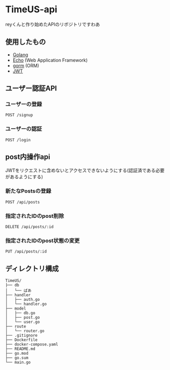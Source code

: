 # TimeUS-api

reyくんと作り始めたAPIのリボジトリですわあ

## 使用したもの
- [Golang](https://golang.org/)
- [Echo](https://echo.labstack.com/) (Web Application Framework)
- [gorm](http://gorm.io/) (ORM)
- [JWT](https://jwt.io/)

## ユーザー認証API

### ユーザーの登録

`POST /signup`

### ユーザーの認証

`POST /login`


## post内操作api

JWTをリクエストに含めないとアクセスできないようにする(認証済である必要があるようにする)

### 新たなPostsの登録

`POST /api/posts`

### 指定されたIDのpost削除

`DELETE /api/posts/:id`

### 指定されたIDのpost状態の変更

`PUT /api/posts/:id`

## ディレクトリ構成

```
TimeUS/
├── db
│   └── ぱあ
├── handler
│   ├── auth.go
│   └── handler.go
├── model
│   ├── db.go
│   ├── post.go
│   └── user.go
├── route
│   └── router.go
├── .gitignore
├── Dockerfile
├── docker-compose.yaml
├── README.md
├── go.mod
├── go.sum
└── main.go
```
